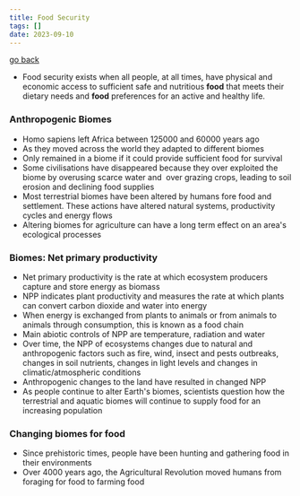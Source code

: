 ```yaml
---
title: Food Security
tags: []
date: 2023-09-10
---
```

[go back](9Subjects/9Geography.md)

- Food security exists when all people, at all times, have physical and economic access to sufficient safe and nutritious **food** that meets their dietary needs and **food** preferences for an active and healthy life.

### Anthropogenic Biomes
- Homo sapiens left Africa between 125000 and 60000 years ago
- As they moved across the world they adapted to different biomes
- Only remained in a biome if it could provide sufficient food for survival
- Some civilisations have disappeared because they over exploited the biome by overusing scarce water and  over grazing crops, leading to soil erosion and declining food supplies
- Most terrestrial biomes have been altered by humans fore food and settlement. These actions have altered natural systems, productivity cycles and energy flows
- Altering biomes for agriculture can have a long term effect on an area's ecological processes

### Biomes: Net primary productivity
- Net primary productivity is the rate at which ecosystem producers capture and store energy as biomass
- NPP indicates plant productivity and measures the rate at which plants can convert carbon dioxide and water into energy
- When energy is exchanged from plants to animals or from animals to animals through consumption, this is known as a food chain
- Main abiotic controls of NPP are temperature, radiation and water
- Over time, the NPP of ecosystems changes due to natural and anthropogenic factors such as fire, wind, insect and pests outbreaks, changes in soil nutrients, changes in light levels and changes in climatic/atmospheric conditions
- Anthropogenic changes to the land have resulted in changed NPP
- As people continue to alter Earth's biomes, scientists question how the terrestrial and aquatic biomes will continue to supply food for an increasing population

### Changing biomes for food
- Since prehistoric times, people have been hunting and gathering food in their environments
- Over 4000 years ago, the Agricultural Revolution moved humans from foraging for food to farming food